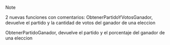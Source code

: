 >[!note]
>2 nuevas funciones con comentarios:
>ObtenerPartidoYVotosGanador, devuelve el partido y la cantidad de votos del ganador de una eleccion
>
>ObtenerPartidoGanador, devuelve el partido y el porcentaje del ganador de una eleccion
